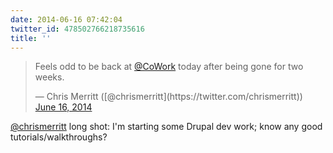 ```yaml
---
date: 2014-06-16 07:42:04
twitter_id: 478502766218735616
title: ''
---
```


<blockquote class="twitter-tweet"><p lang="en" dir="ltr">Feels odd to be back at <a href="https://twitter.com/cowork?ref_src=twsrc%5Etfw">@CoWork</a> today after being gone for two weeks.</p>&mdash; Chris Merritt ([@chrismerritt](https://twitter.com/chrismerritt)) <a href="https://twitter.com/chrismerritt/status/478502000590479361?ref_src=twsrc%5Etfw">June 16, 2014</a></blockquote>
<script async src="https://platform.twitter.com/widgets.js" charset="utf-8"></script>

[@chrismerritt](https://twitter.com/chrismerritt) long shot: I'm starting some Drupal dev work; know any good tutorials/walkthroughs?
